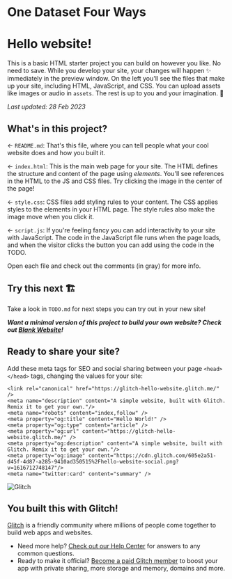 # One Dataset Four Ways

# Hello website!

This is a basic HTML starter project you can build on however you like. No need to save. While you develop your site, your changes will happen ✨ immediately in the preview window. On the left you'll see the files that make up your site, including HTML, JavaScript, and CSS. You can upload assets like images or audio in `assets`. The rest is up to you and your imagination. 🦄

_Last updated: 28 Feb 2023_

## What's in this project?

← `README.md`: That's this file, where you can tell people what your cool website does and how you built it.

← `index.html`: This is the main web page for your site. The HTML defines the structure and content of the page using _elements_. You'll see references in the HTML to the JS and CSS files. Try clicking the image in the center of the page!

← `style.css`: CSS files add styling rules to your content. The CSS applies styles to the elements in your HTML page. The style rules also make the image move when you click it.

← `script.js`: If you're feeling fancy you can add interactivity to your site with JavaScript. The code in the JavaScript file runs when the page loads, and when the visitor clicks the button you can add using the code in the TODO.

Open each file and check out the comments (in gray) for more info.

## Try this next 🏗️

Take a look in `TODO.md` for next steps you can try out in your new site!

___Want a minimal version of this project to build your own website? Check out [Blank Website](https://glitch.com/edit/#!/remix/glitch-blank-website)!___

## Ready to share your site?

Add these meta tags for SEO and social sharing between your page `<head></head>` tags, changing the values for your site:

```
<link rel="canonical" href="https://glitch-hello-website.glitch.me/" />
<meta name="description" content="A simple website, built with Glitch. Remix it to get your own."/>
<meta name="robots" content="index,follow" />
<meta property="og:title" content="Hello World!" />
<meta property="og:type" content="article" />
<meta property="og:url" content="https://glitch-hello-website.glitch.me/" />
<meta property="og:description" content="A simple website, built with Glitch. Remix it to get your own."/>
<meta property="og:image" content="https://cdn.glitch.com/605e2a51-d45f-4d87-a285-9410ad350515%2Fhello-website-social.png?v=1616712748147"/>
<meta name="twitter:card" content="summary" />
```

![Glitch](https://cdn.glitch.com/a9975ea6-8949-4bab-addb-8a95021dc2da%2FLogo_Color.svg?v=1602781328576)

## You built this with Glitch!

[Glitch](https://glitch.com) is a friendly community where millions of people come together to build web apps and websites.

- Need more help? [Check out our Help Center](https://help.glitch.com/) for answers to any common questions.
- Ready to make it official? [Become a paid Glitch member](https://glitch.com/pricing) to boost your app with private sharing, more storage and memory, domains and more.
